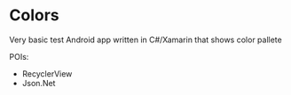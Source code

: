 # Colors
Very basic test Android app written in C#/Xamarin that shows color pallete

POIs:
* RecyclerView
* Json.Net
